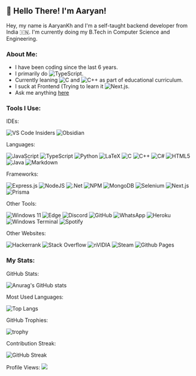 ## 👋 Hello There! I'm Aaryan!
Hey, my name is AaryanKh and I'm a self-taught backend developer from India 🇮🇳. I'm currently doing my B.Tech in Computer Science and Engineering.

### About Me:
 - I have been coding since the last 6 years.
 - I primarily do ![TypeScript](https://img.shields.io/badge/typescript-%23007ACC.svg?style=for-the-badge&logo=typescript&logoColor=white).
 - Currently leaning ![C](https://img.shields.io/badge/c-%2300599C.svg?style=for-the-badge&logo=c&logoColor=white) and ![C++](https://img.shields.io/badge/c++-%2300599C.svg?style=for-the-badge&logo=c%2B%2B&logoColor=white) as part of educational curriculum.
 - I suck at Frontend (Trying to learn it ![Next.js](https://img.shields.io/badge/Next.js-000?logo=nextdotjs&logoColor=fff&style=for-the-badge).
 - Ask me anything [here](https://github.com/AaryanKhClasses/AaryanKhClasses/issues)

### Tools I Use:
IDEs:

![VS Code Insiders](https://img.shields.io/badge/VS%20Code%20Insiders-35b393.svg?style=for-the-badge&logo=visual-studio-code&logoColor=white) ![Obsidian](https://img.shields.io/badge/Obsidian-%23483699.svg?style=for-the-badge&logo=obsidian&logoColor=white)

Languages:

![JavaScript](https://img.shields.io/badge/javascript-%23323330.svg?style=for-the-badge&logo=javascript&logoColor=%23F7DF1E) ![TypeScript](https://img.shields.io/badge/typescript-%23007ACC.svg?style=for-the-badge&logo=typescript&logoColor=white) ![Python](https://img.shields.io/badge/python-3670A0?style=for-the-badge&logo=python&logoColor=ffdd54) ![LaTeX](https://img.shields.io/badge/latex-%23008080.svg?style=for-the-badge&logo=latex&logoColor=white) ![C](https://img.shields.io/badge/c-%2300599C.svg?style=for-the-badge&logo=c&logoColor=white) ![C++](https://img.shields.io/badge/c++-%2300599C.svg?style=for-the-badge&logo=c%2B%2B&logoColor=white) ![C#](https://img.shields.io/badge/c%23-%23239120.svg?style=for-the-badge&logo=csharp&logoColor=white) ![HTML5](https://img.shields.io/badge/html5-%23E34F26.svg?style=for-the-badge&logo=html5&logoColor=white) ![Java](https://img.shields.io/badge/java-%23ED8B00.svg?style=for-the-badge&logo=openjdk&logoColor=white) ![Markdown](https://img.shields.io/badge/markdown-%23000000.svg?style=for-the-badge&logo=markdown&logoColor=white)

Frameworks:

![Express.js](https://img.shields.io/badge/express.js-%23404d59.svg?style=for-the-badge&logo=express&logoColor=%2361DAFB) ![NodeJS](https://img.shields.io/badge/node.js-6DA55F?style=for-the-badge&logo=node.js&logoColor=white) ![.Net](https://img.shields.io/badge/.NET-5C2D91?style=for-the-badge&logo=.net&logoColor=white) ![NPM](https://img.shields.io/badge/NPM-%23CB3837.svg?style=for-the-badge&logo=npm&logoColor=white)  ![MongoDB](https://img.shields.io/badge/MongoDB-%234ea94b.svg?style=for-the-badge&logo=mongodb&logoColor=white) ![Selenium](https://img.shields.io/badge/-selenium-%43B02A?style=for-the-badge&logo=selenium&logoColor=white) ![Next.js](https://img.shields.io/badge/Next.js-000?logo=nextdotjs&logoColor=fff&style=for-the-badge) ![Prisma](https://img.shields.io/badge/Prisma-2D3748?logo=prisma&logoColor=fff&style=for-the-badge)

Other Tools:

 ![Windows 11](https://img.shields.io/badge/Windows%2011-%230079d5.svg?style=for-the-badge&logo=Windows%2011&logoColor=white) ![Edge](https://img.shields.io/badge/Edge-0078D7?style=for-the-badge&logo=Microsoft-edge&logoColor=white) ![Discord](https://img.shields.io/badge/Discord-%235865F2.svg?style=for-the-badge&logo=discord&logoColor=white) ![GitHub](https://img.shields.io/badge/github-%23121011.svg?style=for-the-badge&logo=github&logoColor=white) ![WhatsApp](https://img.shields.io/badge/WhatsApp-25D366?style=for-the-badge&logo=whatsapp&logoColor=white)    ![Heroku](https://img.shields.io/badge/heroku-%23430098.svg?style=for-the-badge&logo=heroku&logoColor=white) ![Windows Terminal](https://img.shields.io/badge/Windows%20Terminal-%234D4D4D.svg?style=for-the-badge&logo=windows-terminal&logoColor=white) ![Spotify](https://img.shields.io/badge/Spotify-1ED760?style=for-the-badge&logo=spotify&logoColor=white)
 
Other Websites:

![Hackerrank](https://img.shields.io/badge/-Hackerrank-2EC866?style=for-the-badge&logo=HackerRank&logoColor=white) ![Stack Overflow](https://img.shields.io/badge/-Stackoverflow-FE7A16?style=for-the-badge&logo=stack-overflow&logoColor=white)  ![nVIDIA](https://img.shields.io/badge/nVIDIA-%2376B900.svg?style=for-the-badge&logo=nVIDIA&logoColor=white) ![Steam](https://img.shields.io/badge/steam-%23000000.svg?style=for-the-badge&logo=steam&logoColor=white) ![Github Pages](https://img.shields.io/badge/github%20pages-121013?style=for-the-badge&logo=github&logoColor=white)

### My Stats:

GitHub Stats:

![Anurag's GitHub stats](https://github-readme-stats.vercel.app/api?username=aaryankhclasses&theme=cobalt&count_private=true&show_icons=true&include_all_commits=true)

Most Used Languages:

![Top Langs](https://github-readme-stats.vercel.app/api/top-langs/?username=aaryankhclasses&layout=compact)

GitHub Trophies:

![trophy](https://github-profile-trophy.vercel.app/?username=aaryankhclasses&theme=onedark&column=5)

Contribution Streak:

![GitHub Streak](https://streak-stats.demolab.com?user=AaryanKhClasses&theme=dark)

Profile Views: ![](https://komarev.com/ghpvc/?username=AaryanKhClasses&style=flat-square)
